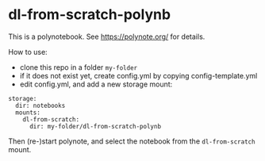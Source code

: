 # dl-from-scratch-polynb

This is a polynotebook. See https://polynote.org/ for details.

How to use:
- clone this repo in a folder `my-folder`
- if it does not exist yet, create config.yml by copying config-template.yml
- edit config.yml, and add a new storage mount:

```
storage:
  dir: notebooks
  mounts:
    dl-from-scratch:
      dir: my-folder/dl-from-scratch-polynb
```
Then (re-)start polynote, and select the notebook from the `dl-from-scratch` mount.

